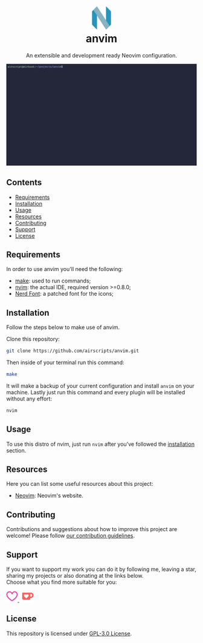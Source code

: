 <h1 align="center">
  <img src="https://raw.githubusercontent.com/airscripts/anvim/main/assets/images/logo.png" width="50" alt="Logo"/><br/>
  anvim
</h1>

<p align="center">
  An extensible and development ready Neovim configuration.
</p>

<p align="center">
  <img src="https://raw.githubusercontent.com/airscripts/anvim/main/assets/gifs/usage.gif" alt="Usage GIF" />
</p>

## Contents
- [Requirements](#requirements)
- [Installation](#installation)
- [Usage](#usage)
- [Resources](#resources)
- [Contributing](#contributing)
- [Support](#support)
- [License](#license)

## Requirements
In order to use anvim you'll need the following:
- [make](https://www.gnu.org/software/make/): used to run commands;
- [nvim](https://neovim.io): the actual IDE, required version >=0.8.0;
- [Nerd Font](https://github.com/ryanoasis/nerd-fonts): a patched font for the icons;

## Installation
Follow the steps below to make use of anvim.

Clone this repository:
```sh
git clone https://github.com/airscripts/anvim.git
```

Then inside of your terminal run this command:
```sh
make
```

It will make a backup of your current configuration and install `anvim` on your machine.
Lastly just run this command and every plugin will be installed without any effort:
```sh
nvim
```

## Usage
To use this distro of nvim, just run `nvim` after you've followed the [installation](#installation) section.

## Resources
Here you can list some useful resources about this project:
- [Neovim](https://neovim.io/): Neovim's website.

## Contributing
Contributions and suggestions about how to improve this project are welcome!
Please follow [our contribution guidelines](https://github.com/airscripts/anvim/blob/main/CONTRIBUTING.md).

## Support
If you want to support my work you can do it by following me, leaving a star, sharing my projects or also donating at the links below.  
Choose what you find more suitable for you:  

<a href="https://sponsor.airscript.it" target="blank">
  <img src="https://raw.githubusercontent.com/airscripts/assets/main/images/github-sponsors.svg" alt="GitHub Sponsors" width="30px" />
</a>&nbsp;
<a href="https://kofi.airscript.it" target="blank">
  <img src="https://raw.githubusercontent.com/airscripts/assets/main/images/kofi.svg" alt="Kofi" width="30px" />
</a>

## License  
This repository is licensed under [GPL-3.0 License](https://github.com/airscripts/anvim/blob/main/LICENSE).
